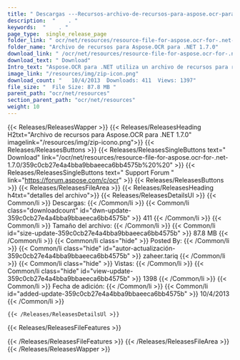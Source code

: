 ```yaml
---
title: " Descargas ---Recursos-archivo-de-recursos-para-aspose.ocr-para-.net-1.7.0 . "
description:  "    . " 
keywords:  "    . " 
page_type:  single_release_page
folder_link: " ocr/net/resources/resource-file-for-aspose.ocr-for-.net-1.7.0/"
folder_name: "Archivo de recursos para Aspose.OCR para .NET 1.7.0"
download_link: " /ocr/net/resources/resource-file-for-aspose.ocr-for-.net-1.7.0/359c0cb27e4a4bba9bbaeeca6bb4575b"
download_text: " Download"
Intro_text: "Aspose.OCR para .NET utiliza un archivo de recursos para realizar operaciones de OCR contra..."
image_link: "/resources/img/zip-icon.png"
download_count: "   10/4/2013  Downloads: 411  Views: 1397"
file_size: "  File Size: 87.8 MB "
parent_path: "ocr/net/resources"
section_parent_path: "ocr/net/resources"
weight: 10
---
```


{{< Releases/ReleasesWapper >}}
  {{< Releases/ReleasesHeading H2txt="Archivo de recursos para Aspose.OCR para .NET 1.7.0" imagelink="/resources/img/zip-icono.png">}}
  {{< Releases/ReleasesButtons >}}
    {{< Releases/ReleasesSingleButtons text=" Download" link="/ocr/net/resources/resource-file-for-aspose.ocr-for-.net-1.7.0/359c0cb27e4a4bba9bbaeeca6bb4575b%20%20" >}}
    {{< Releases/ReleasesSingleButtons text=" Support Forum " link="https://forum.aspose.com/c/ocr" >}}
  {{< Releases/ReleasesButtons >}}
  {{< Releases/ReleasesFileArea >}}
    {{< Releases/ReleasesHeading h4txt="detalles del archivo">}}
    {{< Releases/ReleasesDetailsUl >}}
            {{< Common/li >}} Descargas: {{< /Common/li >}}
      {{< Common/li class="downloadcount" id="dwn-update-359c0cb27e4a4bba9bbaeeca6bb4575b" >}} 411 {{< /Common/li >}}
      {{< Common/li >}} Tamaño del archivo: {{< /Common/li >}}
      {{< Common/li id="size-update-359c0cb27e4a4bba9bbaeeca6bb4575b" >}} 87.8 MB {{< /Common/li >}} 
      {{< Common/li  class="hide" >}} Posted By: {{< /Common/li >}} 
      {{< Common/li class="hide" id="autor-actualización-359c0cb27e4a4bba9bbaeeca6bb4575b" >}} zaheer.tariq {{< /Common/li >}}
      {{< Common/li class="hide" >}} Vistas: {{< /Common/li >}}
      {{< Common/li class="hide" id="view-update-359c0cb27e4a4bba9bbaeeca6bb4575b" >}} 1398 {{< /Common/li >}}
      {{< Common/li >}} Fecha de adición: {{< /Common/li >}}
      {{< Common/li id="added-update-359c0cb27e4a4bba9bbaeeca6bb4575b" >}} 10/4/2013 {{< /Common/li >}} 

    {{< /Releases/ReleasesDetailsUl >}}

  {{< Releases/ReleasesFileFeatures >}}
      
  {{< /Releases/ReleasesFileFeatures >}}
 {{< /Releases/ReleasesFileArea >}}
{{< /Releases/ReleasesWapper >}}



